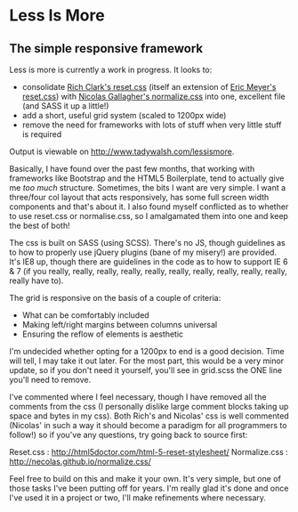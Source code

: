 Less Is More
==========

The simple responsive framework
----------

Less is more is currently a work in progress. It looks to:

 - consolidate [Rich Clark's reset.css](http://html5doctor.com/html-5-reset-stylesheet/) (itself an extension of [Eric Meyer's reset.css](http://meyerweb.com/eric/tools/css/reset/)) with [Nicolas Gallagher's normalize.css](https://github.com/necolas/normalize.css/) into one, excellent file (and SASS it up a little!)
 - add a short, useful grid system (scaled to 1200px wide)
 - remove the need for frameworks with lots of stuff when very little stuff is required

Output is viewable on http://www.tadywalsh.com/lessismore.

Basically, I have found over the past few months, that working with frameworks like Bootstrap and the HTML5 Boilerplate,
tend to actually give me *too much* structure. Sometimes, the bits I want are very simple. I want a three/four col layout
that acts responsively, has some full screen width components and that's about it. I also found myself conflicted as to 
whether to use reset.css or normalise.css, so I amalgamated them into one and keep the best of both!

The css is built on SASS (using SCSS). There's no JS, though guidelines as to how to properly use jQuery plugins (bane of
my misery!) are provided. It's IE8 up, though there are guidelines in the code as to how to support IE 6 & 7 (if you
really, really, really, really, really, really, really, really, really, really, really have to).

The grid is responsive on the basis of a couple of criteria:

 - What can be comfortably included
 - Making left/right margins between columns universal
 - Ensuring the reflow of elements is aesthetic

I'm undecided whether opting for a 1200px to end is a good decision. Time will tell, I may take it out later. For the
most part, this would be a very minor update, so if you don't need it yourself, you'll see in grid.scss the ONE line you'll
need to remove.

I've commented where I feel necessary, though I have removed all the comments from the css (I personally dislike large
comment blocks taking up space and bytes in my css). Both Rich's and Nicolas' css is well commented (Nicolas' in such a 
way it should become a paradigm for all programmers to follow!) so if you've any questions, try going back to source first:

Reset.css 		: http://html5doctor.com/html-5-reset-stylesheet/
Normalize.css 	: http://necolas.github.io/normalize.css/

Feel free to build on this and make it your own. It's very simple, but one of those tasks I've been putting off for years.
I'm really glad it's done and once I've used it in a project or two, I'll make refinements where necessary.
